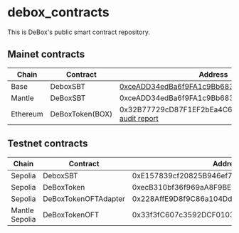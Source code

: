 # debox_contracts

This is DeBox's public smart contract repository.

## Mainet contracts

| Chain | Contract | Address |
|----|----|----|
| Base | DeboxSBT | [0xceADD34edBa6f9FA1c9Bb683d11610D1D6834Fe6](https://basescan.org/address/0xceADD34edBa6f9FA1c9Bb683d11610D1D6834Fe6) |
| Mantle | DeBoxSBT | 0xceADD34edBa6f9FA1c9Bb683d11610D1D6834Fe6 |
| Ethereum  | DeBoxToken(BOX) | 0x32B77729cD87F1EF2bEa4C650c16f89f08472c69 [audit report](https://score.metatrust.io/audit/debox-6)|

## Testnet contracts

| Chain | Contract | Address |
|----|----|----|
| Sepolia | DeboxSBT | 0xE157839cf20825B946ef7B6B708BD890065AD0BA |
| Sepolia | DeBoxToken | 0xecB310bf36f969aA8F9BEE2b6C43910f4bB60F78|
| Sepolia | DeBoxTokenOFTAdapter | 0x228AffE9D8f9C86a104Dd2Ae7B7feE416fa00955 |
| Mantle Sepolia | DeBoxTokenOFT | 0x33f3fC607c3592DCF0103C5577b872D9124e1AaA | 
 